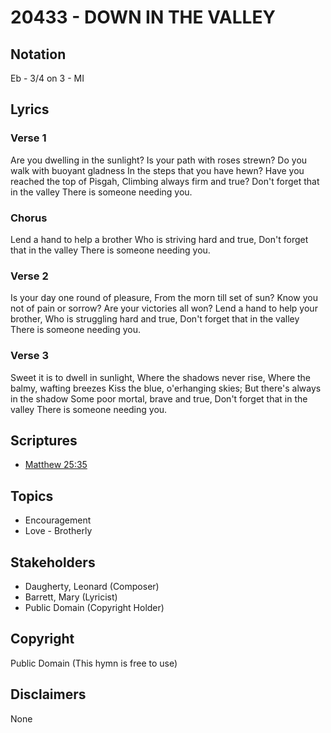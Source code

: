 # 20433 - DOWN IN THE VALLEY

## Notation

Eb - 3/4 on 3 - MI

## Lyrics

### Verse 1

Are you dwelling in the sunlight? Is your path with roses strewn? Do you walk with buoyant gladness In the steps that you have hewn? Have you reached the top of Pisgah, Climbing always firm and true? Don't forget that in the valley There is someone needing you.

### Chorus

Lend a hand to help a brother Who is striving hard and true, Don't forget that in the valley There is someone needing  you.

### Verse 2

Is your day one round of pleasure, From the morn till set of sun? Know you not of pain or sorrow? Are your victories all won? Lend a hand to help your brother, Who is struggling hard and true, Don't forget that in the valley There is someone needing you.

### Verse 3

Sweet it is to dwell in sunlight, Where the shadows never rise, Where the balmy, wafting breezes Kiss the blue, o'erhanging skies; But there's always in the shadow Some poor mortal, brave and true, Don't forget that in the valley There is someone needing you.


## Scriptures

- [Matthew 25:35](https://www.biblegateway.com/passage/?search=Matthew%2025%3A35)

## Topics

- Encouragement
- Love - Brotherly

## Stakeholders

- Daugherty, Leonard (Composer)
- Barrett, Mary (Lyricist)
- Public Domain (Copyright Holder)

## Copyright

Public Domain
(This hymn is free to use)

## Disclaimers

None

